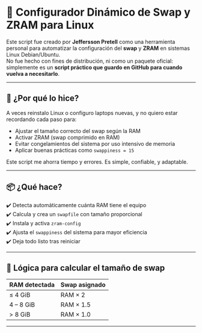 # 🧠 Configurador Dinámico de Swap y ZRAM para Linux

Este script fue creado por **Jeffersson Pretell** como una herramienta personal para automatizar la configuración del **swap** y **ZRAM** en sistemas Linux Debian/Ubuntu.  
No fue hecho con fines de distribución, ni como un paquete oficial: simplemente es un **script práctico que guardo en GitHub para cuando vuelva a necesitarlo**.

---

## 🎯 ¿Por qué lo hice?

A veces reinstalo Linux o configuro laptops nuevas, y no quiero estar recordando cada paso para:

- Ajustar el tamaño correcto del swap según la RAM
- Activar ZRAM (swap comprimido en RAM)
- Evitar congelamientos del sistema por uso intensivo de memoria
- Aplicar buenas prácticas como `swappiness = 15`

Este script me ahorra tiempo y errores. Es simple, confiable, y adaptable.

---

## 📦 ¿Qué hace?

✔️ Detecta automáticamente cuánta RAM tiene el equipo  
✔️ Calcula y crea un `swapfile` con tamaño proporcional  
✔️ Instala y activa `zram-config`  
✔️ Ajusta el `swappiness` del sistema para mayor eficiencia  
✔️ Deja todo listo tras reiniciar

---

## 📐 Lógica para calcular el tamaño de swap

| RAM detectada   | Swap asignado     |
|------------------|-------------------|
| ≤ 4 GiB          | RAM × 2           |
| 4 – 8 GiB        | RAM × 1.5         |
| > 8 GiB          | RAM × 1.0         |

---
